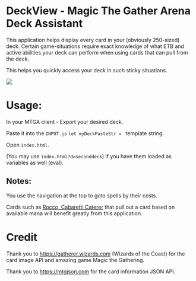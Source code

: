 # DeckView - Magic The Gather Arena Deck Assistant

This application helps display every card in your (obviously 250-sized) deck. 
Certain game-situations require exact knowledge of what ETB and active abilities your deck can perform when 
using cards that can pull from the deck.

This helps you quickly access your deck in such sticky situations.

<img src="example1.png" />

# Usage:

In your MTGA client - Export your desired deck.

Paste it into the `INPUT.js` `let myDeckPasteStr = ` template string.

Open `index.html`. 

(You may use `index.html?d=seconddeck`) if you have them loaded as variables as well (eval).

## Notes:

You use the navigation at the top to goto spells by their costs.

Cards such as [Rocco, Cabaretti Caterer](https://gatherer.wizards.com/Handlers/Image.ashx?multiverseid=555419&type=card) that 
pull out a card based on available mana will benefit greatly from this application.

# Credit

Thank you to https://gatherer.wizards.com (Wizards of the Coast) for the card image API and amazing game Magic the Gathering.

Thank you to https://mtgjson.com for the card information JSON API.